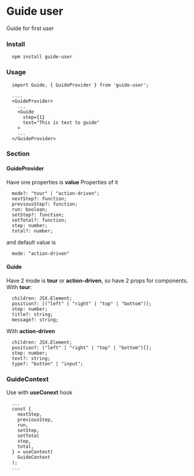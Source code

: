 # Guide user

Guide for first user

### Install
```
  npm install guide-user
```

### Usage 
```
  import Guide, { GuideProvider } from 'guide-user';

  ....
  <GuideProvider>
    ...
    <Guide
      step={1}
      text="This is text to guide"
    >
    ...
  </GuideProvider>
```

### Section

#### GuideProvider
Have one properties is <b>value</b>
Properties of it 
```
  mode?: "tour" | "action-driven";
  nextStep?: function;
  previousStep?: function;
  run: boolean;
  setStep?: function;
  setTotal?: function;
  step: number;
  total?: number;
```
and default value is 
```
  mode: "action-driven"
```
#### Guide
Have 2 mode is <b>tour</b> or <b>action-driven</b>, so have 2 props for components.
With <b>tour</b>:
```
  children: JSX.Element;
  position?: [("left" | "right" | "top" | "bottom")];
  step: number;
  title?: string;
  message?: string;
```

With <b>action-driven</b>
```
  children: JSX.Element;
  position?: ("left" | "right" | "top" | "bottom")[];
  step: number;
  text?: string;
  type?: "button" | "input";
```

### GuideContext
Use with <b>useConext</b> hook
```
  ...
  const { 
    nextStep,
    previousStep,
    run, 
    setStep, 
    setTotal
    step, 
    total,
  } = useContext(
    GuideContext
  );
  ...
```